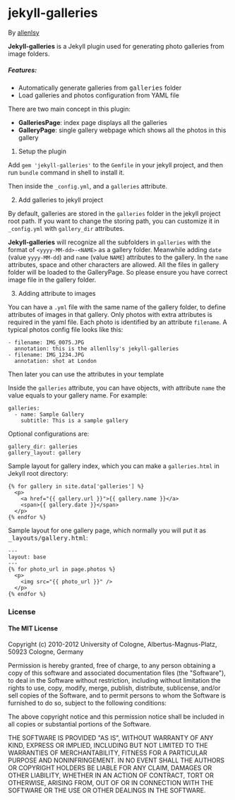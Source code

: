 # jekyll-galleries

By [allenlsy](mailto:cafe@allenlsy.com)

__Jekyll-galleries__ is a Jekyll plugin used for generating photo galleries from image folders.

##### Features:

* Automatically generate galleries from <tt>galleries</tt> folder
* Load galleries and photos configuration from YAML file


There are two main concept in this plugin:

* __GalleriesPage__: index page displays all the galleries
* __GalleryPage__: single gallery webpage which shows all the photos in this gallery

1. Setup the plugin

Add `gem 'jekyll-galleries'` to the `Gemfile` in your jekyll project, and then run `bundle` command in shell to install it.

Then inside the `_config.yml`, and a `galleries` attribute.

2. Add galleries to jekyll project

By default, galleries are stored in the `galleries` folder in the jekyll project root path. If you want to change the storing path, you can customize it in `_config.yml` with `gallery_dir` attributes.

__Jekyll-galleries__ will recognize all the subfolders in `galleries` with the format of `<yyyy-MM-dd>-<NAME>` as a gallery folder. Meanwhile adding `date` (value `yyyy-MM-dd`) and `name` (value `NAME`) attributes to the gallery. In the `name` attributes, space and other characters are allowed. All the files in gallery folder will be loaded to the GalleryPage. So please ensure you have correct image file in the gallery folder.

3. Adding attribute to images

You can have a `.yml` file with the same name of the gallery folder, to define attributes of images in that gallery. Only photos with extra attributes is required in the yaml file. Each photo is identified by an attribute `filename`. A typical photos config file looks like this:

    - filename: IMG_0075.JPG
      annotation: this is the allenllsy's jekyll-galleries
    - filename: IMG_1234.JPG
      annotation: shot at London

Then later you can use the attributes in your template





Inside the `galleries` attribute, you can have objects, with attribute `name` the value equals to your gallery name. For example: 

    galleries:
      - name: Sample Gallery
        subtitle: This is a sample gallery






Optional configurations are:

    gallery_dir: galleries
    gallery_layout: gallery

Sample layout for gallery index, which you can make a `galleries.html` in Jekyll root directory:

    {% for gallery in site.data['galleries'] %}
      <p>
        <a href="{{ gallery.url }}">{{ gallery.name }}</a>
        <span>{{ gallery.date }}</span>
      </p>
    {% endfor %}

Sample layout for one gallery page, which normally you will put it as <tt>_layouts/gallery.html</tt>:

    ---
    layout: base
    ---
    {% for photo_url in page.photos %}
      <p>
        <img src="{{ photo_url }}" />
      </p>
    {% endfor %}

### License

#### The MIT License

Copyright (c) 2010-2012 University of Cologne,
Albertus-Magnus-Platz, 50923 Cologne, Germany

Permission is hereby granted, free of charge, to any person obtaining a copy
of this software and associated documentation files (the "Software"), to deal
in the Software without restriction, including without limitation the rights
to use, copy, modify, merge, publish, distribute, sublicense, and/or sell
copies of the Software, and to permit persons to whom the Software is
furnished to do so, subject to the following conditions:

The above copyright notice and this permission notice shall be included in
all copies or substantial portions of the Software.

THE SOFTWARE IS PROVIDED "AS IS", WITHOUT WARRANTY OF ANY KIND, EXPRESS OR
IMPLIED, INCLUDING BUT NOT LIMITED TO THE WARRANTIES OF MERCHANTABILITY,
FITNESS FOR A PARTICULAR PURPOSE AND NONINFRINGEMENT. IN NO EVENT SHALL THE
AUTHORS OR COPYRIGHT HOLDERS BE LIABLE FOR ANY CLAIM, DAMAGES OR OTHER
LIABILITY, WHETHER IN AN ACTION OF CONTRACT, TORT OR OTHERWISE, ARISING FROM,
OUT OF OR IN CONNECTION WITH THE SOFTWARE OR THE USE OR OTHER DEALINGS IN
THE SOFTWARE.

